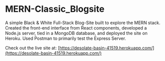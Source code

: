 # MERN-Classic_Blogsite

A simple Black & White Full-Stack Blog-Site built to explore the MERN stack. Created the front-end interface from React components, developed a Node.js server, tied in a MongoDB database, and deployed the site on Heroku. Used Postman to primarily test the Express Server.

Check out the live site at: [https://desolate-basin-41519.herokuapp.com/](https://desolate-basin-41519.herokuapp.com/)
